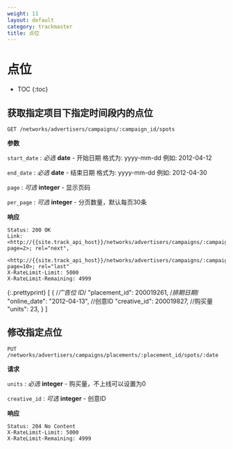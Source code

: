 ```yaml
---
weight: 11
layout: default
category: trackmaster
title: 点位
---
```


# 点位

* TOC
{:toc}

## 获取指定项目下指定时间段内的点位

    GET /networks/advertisers/campaigns/:campaign_id/spots

**参数**

`start_date`
: _必选_ **date** - 开始日期 格式为: yyyy-mm-dd 例如: 2012-04-12

`end_date`
: _必选_ **date** - 结束日期 格式为: yyyy-mm-dd 例如: 2012-04-30

`page`
: _可选_ **integer** - 显示页码

`per_page`
: _可选_ **integer** - 分页数量，默认每页30条

**响应**

    Status: 200 OK
    Link: <http://{{site.track_api_host}}/networks/advertisers/campaigns/:campaign_id/spots?page=2>; rel="next",
          <http://{{site.track_api_host}}/networks/advertisers/campaigns/:campaign_id/spots?page=10>; rel="last"
    X-RateLimit-Limit: 5000
    X-RateLimit-Remaining: 4999

{:.prettyprint}
    [
      {
        /*广告位 ID*/
        "placement_id": 200019261,
        /*排期日期*/
        "online_date": "2012-04-13",
        //创意ID
        "creative_id": 200019827,
        //购买量
        "units": 23,
      }
    ]

## 修改指定点位

    PUT /networks/advertisers/campaigns/placements/:placement_id/spots/:date

**请求**

`units`
: _必选_ **integer** - 购买量，不上线可以设置为0

`creative_id`
: _可选_ **integer** - 创意ID

**响应**

    Status: 204 No Content
    X-RateLimit-Limit: 5000
    X-RateLimit-Remaining: 4999

